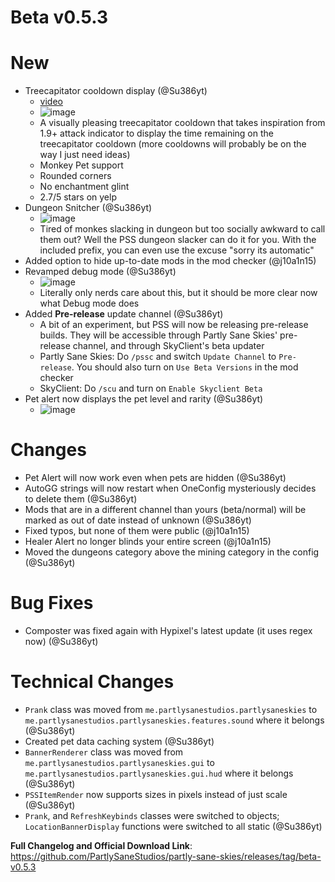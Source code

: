 # Beta v0.5.3

# New
- Treecapitator cooldown display (@Su386yt)
  - [video](https://github.com/PartlySaneStudios/partly-sane-skies/assets/83100266/69fdead9-a682-4fc9-9830-496443c162e5)
  - ![image](https://github.com/PartlySaneStudios/partly-sane-skies/assets/83100266/601f2344-ed39-47c9-bd28-e6da2c09a639)
  - A visually pleasing treecapitator cooldown that takes inspiration from 1.9+ attack indicator to display the time remaining on the treecapitator cooldown (more cooldowns will probably be on the way I just need ideas)
  - Monkey Pet support
  - Rounded corners
  - No enchantment glint
  - 2.7/5 stars on yelp
- Dungeon Snitcher (@Su386yt)
  - ![image](https://github.com/PartlySaneStudios/partly-sane-skies/assets/83100266/5e1fa3f2-699d-4812-b757-867bcd9f4da7)
  - Tired of monkes slacking in dungeon but too socially awkward to call them out? Well the PSS dungeon slacker can do it for you. With the included prefix, you can even use the excuse "sorry its automatic"
- Added option to hide up-to-date mods in the mod checker (@j10a1n15)
- Revamped debug mode (@Su386yt)
  - ![image](https://github.com/PartlySaneStudios/partly-sane-skies/assets/83100266/6a602ffb-0a68-45db-acfa-6f8f82aad5e0)
  - Literally only nerds care about this, but it should be more clear now what Debug mode does
- Added **Pre-release** update channel (@Su386yt)
  - A bit of an experiment, but PSS will now be releasing pre-release builds. They will be accessible through Partly Sane Skies' pre-release channel, and through SkyClient's beta updater
  - Partly Sane Skies: Do ``/pssc`` and switch ``Update Channel`` to ``Pre-release``. You should also turn on ``Use Beta Versions`` in the mod checker
  - SkyClient: Do ``/scu`` and turn on ``Enable Skyclient Beta``
- Pet alert now displays the pet level and rarity (@Su386yt)
  - ![image](https://github.com/PartlySaneStudios/partly-sane-skies/assets/83100266/1627b47d-1f66-4c08-bb91-35e42cf7d8f4)



# Changes
- Pet Alert will now work even when pets are hidden (@Su386yt)
- AutoGG strings will now restart when OneConfig mysteriously decides to delete them (@Su386yt)
- Mods that are in a different channel than yours (beta/normal) will be marked as out of date instead of unknown (@Su386yt)
- Fixed typos, but none of them were public (@j10a1n15)
- Healer Alert no longer blinds your entire screen (@j10a1n15)
- Moved the dungeons category above the mining category in the config (@Su386yt)

# Bug Fixes
- Composter was fixed again with Hypixel's latest update (it uses regex now) (@Su386yt)

# Technical Changes
- ``Prank`` class was moved from ``me.partlysanestudios.partlysaneskies`` to ``me.partlysanestudios.partlysaneskies.features.sound`` where it belongs (@Su386yt)
- Created pet data caching system (@Su386yt)
- ``BannerRenderer`` class was moved from ``me.partlysanestudios.partlysaneskies.gui`` to ``me.partlysanestudios.partlysaneskies.gui.hud`` where it belongs (@Su386yt)
- ``PSSItemRender`` now supports sizes in pixels instead of just scale (@Su386yt)
- ``Prank``, and ``RefreshKeybinds`` classes were switched to objects; ``LocationBannerDisplay`` functions were switched to all static (@Su386yt)

**Full Changelog and Official Download Link**: https://github.com/PartlySaneStudios/partly-sane-skies/releases/tag/beta-v0.5.3
